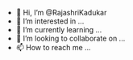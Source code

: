 - 👋 Hi, I’m @RajashriKadukar
- 👀 I’m interested in ...
- 🌱 I’m currently learning ...
- 💞️ I’m looking to collaborate on ...
- 📫 How to reach me ...

<!---
RajashriKadukar/RajashriKadukar is a ✨ special ✨ repository because its `README.md` (this file) appears on your GitHub profile.
You can click the Preview link to take a look at your changes.
--->
